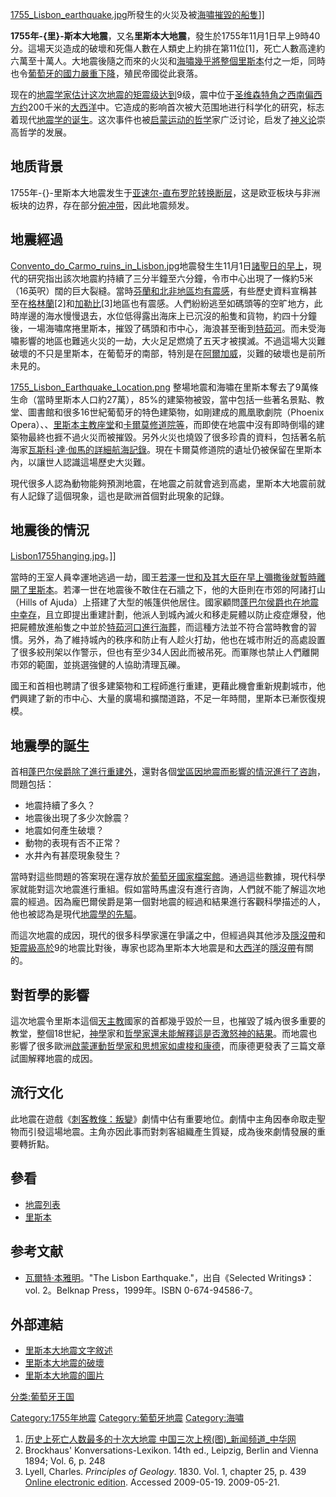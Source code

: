 [1755_Lisbon_earthquake.jpg](https://zh.wikipedia.org/wiki/File:1755_Lisbon_earthquake.jpg "fig:1755_Lisbon_earthquake.jpg")所發生的火災及被[海嘯摧毀的船隻](../Page/海啸.md "wikilink")\]\]

**1755年-{里}-斯本大地震**，又名**里斯本大地震**，發生於1755年11月1日早上9時40分。這場天災造成的破壞和死傷人數在人類史上約排在第11位\[1\]，死亡人數高達約六萬至十萬人。大地震後隨之而來的火災和[海嘯幾乎將整個](../Page/海啸.md "wikilink")[里斯本](../Page/里斯本.md "wikilink")付之一炬，同時也令[葡萄牙的國力嚴重下降](https://zh.wikipedia.org/wiki/葡萄牙殖民帝國 "wikilink")，殖民帝國從此衰落。

现在的[地震学家估计这次地震的](https://zh.wikipedia.org/wiki/地震学 "wikilink")[矩震级达到](https://zh.wikipedia.org/wiki/矩震级 "wikilink")9级，震中位于[圣维森特角之西南偏西方约](https://zh.wikipedia.org/wiki/圣维森特角 "wikilink")200千米的[大西洋](../Page/大西洋.md "wikilink")中。它造成的影响首次被大范围地进行科学化的研究，标志着现代[地震学的诞生](https://zh.wikipedia.org/wiki/地震学 "wikilink")。这次事件也被[启蒙运动的](../Page/啟蒙時代.md "wikilink")[哲学](../Page/哲学.md "wikilink")家广泛讨论，启发了[神义论](../Page/神义论.md "wikilink")崇高哲学的发展。

## 地质背景

1755年-{}-里斯本大地震发生于[亚速尔-直布罗陀转换断层](https://zh.wikipedia.org/wiki/亚速尔-直布罗陀转换断层 "wikilink")，这是欧亚板块与非洲板块的边界，存在部分[俯冲带](https://zh.wikipedia.org/wiki/俯冲带 "wikilink")，因此地震频发。

## 地震經過

[Convento_do_Carmo_ruins_in_Lisbon.jpg](https://zh.wikipedia.org/wiki/File:Convento_do_Carmo_ruins_in_Lisbon.jpg "fig:Convento_do_Carmo_ruins_in_Lisbon.jpg")地震發生生11月1日[諸聖日的早上](https://zh.wikipedia.org/wiki/諸聖日 "wikilink")，現代的研究指出該次地震約持續了三分半鐘至六分鐘，令市中心出現了一條約5米（16英呎）闊的巨大裂縫。當時[芬蘭和北非地區均有震感](https://zh.wikipedia.org/wiki/芬蘭 "wikilink")，有些歷史資料宣稱甚至在[格林蘭](https://zh.wikipedia.org/wiki/格林蘭 "wikilink")\[2\]和[加勒比](https://zh.wikipedia.org/wiki/加勒比 "wikilink")\[3\]地區也有震感。人們紛紛逃至如碼頭等的空旷地方，此時岸邊的海水慢慢退去，水位低得露出海床上已沉沒的船隻和貨物，約四十分鐘後，一場海嘯席捲里斯本，摧毀了碼頭和市中心，海浪甚至衝到[特茹河](../Page/塔霍河.md "wikilink")。而未受海嘯影響的地區也難逃火災的一劫，大火足足燃燒了五天才被撲滅。不過這場大災難破壞的不只是里斯本，在葡萄牙的南部，特別是在[阿爾加威](https://zh.wikipedia.org/wiki/阿爾加威 "wikilink")，災難的破壞也是前所未見的。

[1755_Lisbon_Earthquake_Location.png](https://zh.wikipedia.org/wiki/File:1755_Lisbon_Earthquake_Location.png "fig:1755_Lisbon_Earthquake_Location.png") 整場地震和海嘯在里斯本奪去了9萬條生命（當時里斯本人口約27萬），85%的建築物被毀，當中包括一些著名景點、教堂、圖書館和很多16世紀葡萄牙的特色建築物，如剛建成的鳳凰歌劇院（Phoenix Opera）、、[里斯本主教座堂](../Page/里斯本主教座堂.md "wikilink")和[卡爾莫修道院等](https://zh.wikipedia.org/wiki/卡爾莫修道院 "wikilink")，而即使在地震中沒有即時倒塌的建築物最終也捱不過火災而被摧毀。另外火災也燒毀了很多珍貴的資料，包括著名航海家[瓦斯科·達·伽馬的詳細航海記錄](https://zh.wikipedia.org/wiki/瓦斯科·達·伽馬 "wikilink")。現在卡爾莫修道院的遺址仍被保留在里斯本內，以讓世人認識這場歷史大災難。

現代很多人認為動物能夠預測地震，在地震之前就會逃到高處，里斯本大地震前就有人記錄了這個現象，這也是歐洲首個對此現象的記錄。

## 地震後的情況

[Lisbon1755hanging.jpg](https://zh.wikipedia.org/wiki/File:Lisbon1755hanging.jpg "fig:Lisbon1755hanging.jpg")。\]\]

當時的王室人員幸運地逃過一劫，國王[若澤一世和及其大臣在早上彌撒後就暫時離開了里斯本](../Page/若澤一世_\(葡萄牙\).md "wikilink")。若澤一世在地震後不敢住在石牆之下，他的大臣則在市郊的阿諸打山（Hills of Ajuda）上搭建了大型的帳篷供他居住。國家顧問[蓬巴尔侯爵也在地震中幸存](https://zh.wikipedia.org/wiki/蓬巴尔侯爵 "wikilink")，且立即提出重建計劃，他派人到城內滅火和移走屍體以防止疫症爆發，他把屍體放進船隻之中並於[特茹河口進行](../Page/塔霍河.md "wikilink")[海葬](../Page/海葬.md "wikilink")，而這種方法並不符合當時教會的習慣。另外，為了維持城內的秩序和防止有人趁火打劫，他也在城市附近的高處設置了很多絞刑架以作警示，但也有至少34人因此而被吊死。而軍隊也禁止人們離開市郊的範圍，並挑選強健的人協助清理瓦礫。

國王和首相也聘請了很多建築物和工程師進行重建，更藉此機會重新規劃城市，他們興建了新的市中心、大量的廣場和擴闊道路，不足一年時間，里斯本已漸恢復規模。

## 地震學的誕生

首相[蓬巴尔侯爵除了進行重建外](https://zh.wikipedia.org/wiki/蓬巴尔侯爵 "wikilink")，還對各個[堂區因地震而影響的情況進行了咨詢](https://zh.wikipedia.org/wiki/堂區 "wikilink")，問題包括：

  - 地震持續了多久？
  - 地震後出現了多少次餘震？
  - 地震如何產生破壞？
  - 動物的表現有否不正常？
  - 水井內有甚麼現象發生？

當時對這些問題的答案現在還存放於[葡萄牙國家檔案館](https://zh.wikipedia.org/wiki/葡萄牙國家檔案館 "wikilink")。通過這些數據，現代科學家就能對這次地震進行重組。假如當時馬盧沒有進行咨詢，人們就不能了解這次地震的經過。因為龐巴爾侯爵是第一個對地震的經過和結果進行客觀科學描述的人，他也被認為是現代[地震學的先驅](https://zh.wikipedia.org/wiki/地震學 "wikilink")。

而這次地震的成因，現代的很多科學家還在爭議之中，但經過與其他涉及[隱沒帶](../Page/隱沒帶.md "wikilink")和[矩震級高於](https://zh.wikipedia.org/wiki/矩震級 "wikilink")9的地震比對後，專家也認為里斯本大地震是和[大西洋](../Page/大西洋.md "wikilink")的[隱沒帶](../Page/隱沒帶.md "wikilink")有關的。

## 對哲學的影響

這次地震令里斯本這個[天主教](../Page/天主教.md "wikilink")國家的首都幾乎毀於一旦，也摧毀了城內很多重要的教堂，整個18世紀，[神學](../Page/神學.md "wikilink")家和[哲學家還未能解釋這是否激怒神的結果](../Page/哲学.md "wikilink")。而地震也影響了很多歐洲[啟蒙運動哲學家和思想家如](../Page/啟蒙時代.md "wikilink")[盧梭和](../Page/让-雅克·卢梭.md "wikilink")[康德](../Page/伊曼努尔·康德.md "wikilink")，而康德更發表了三篇文章試圖解釋地震的成因。

## 流行文化

此地震在遊戲《[刺客教條：叛變](https://zh.wikipedia.org/wiki/刺客教條：叛變 "wikilink")》劇情中佔有重要地位。劇情中主角因奉命取走聖物而引發這場地震。主角亦因此事而對刺客組織產生質疑，成為後來劇情發展的重要轉折點。

## 參看

  - [地震列表](../Page/地震列表.md "wikilink")
  - [里斯本](../Page/里斯本.md "wikilink")

## 参考文献

  - [瓦爾特·本雅明](https://zh.wikipedia.org/wiki/瓦爾特·本雅明 "wikilink")。"The Lisbon Earthquake."，出自《Selected Writings》：vol. 2。Belknap Press，1999年。ISBN 0-674-94586-7。

## 外部連結

  - [里斯本大地震文字敘述](https://web.archive.org/web/20031204233731/http://nisee.berkeley.edu/lisbon/)
  - [里斯本大地震的破壞](http://www.lisbon-and-portugal.com/travel/1755-lisbon-earthquake.html)
  - [里斯本大地震的圖片](http://nisee.berkeley.edu/elibrary/browse/kozak?eq=5234)

[分类:葡萄牙王国](https://zh.wikipedia.org/wiki/分类:葡萄牙王国 "wikilink")

[Category:1755年地震](https://zh.wikipedia.org/wiki/Category:1755年地震 "wikilink") [Category:葡萄牙地震](https://zh.wikipedia.org/wiki/Category:葡萄牙地震 "wikilink") [Category:海嘯](https://zh.wikipedia.org/wiki/Category:海嘯 "wikilink")

1.  [历史上死亡人数最多的十次大地震 中国三次上榜(图)_新闻频道_中华网](http://news.china.com/history/all/11025807/20170809/31060385_all.html)
2.  Brockhaus' Konversations-Lexikon. 14th ed., Leipzig, Berlin and Vienna 1894; Vol. 6, p. 248
3.  Lyell, Charles. *Principles of Geology*. 1830. Vol. 1, chapter 25, p. 439 [Online electronic edition](http://www.esp.org/books/lyell/principles/facsimile/contents/lyell-v1-ch25.pdf). Accessed 2009-05-19.  2009-05-21.